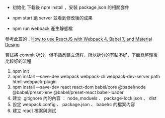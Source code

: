 - 初始化
下載後 npm install ，安裝 package.json 的相關套件

- npm start
跑 server 並看到修改後的成果

- npm run webpack
產生靜態檔

參考此篇的：[How to use ReactJS with Webpack 4, Babel 7, and Material Design](https://medium.freecodecamp.org/how-to-use-reactjs-with-webpack-4-babel-7-and-material-design-ff754586f618)

嘗試將 commit 拆分，但不熟悉建立流程，所以拆分的有點不好，下面爲整理後比較好的流程

1. npm init
2. npm install --save-dev webpack webpack-cli webpack-dev-server path html-webpack-plugin
3. npm install --save-dev react react-dom babel/core @babel/node @babel/preset-env @babel/preset-react babel-loader
3. 建立 .gitignore 內的內容 ： node_moduels 、 package-lock.json 、 dist
4. 設定 webpack.config 、 package.json 、 babelrc 的檔案內容
5. 建立 react 檔案與測試
